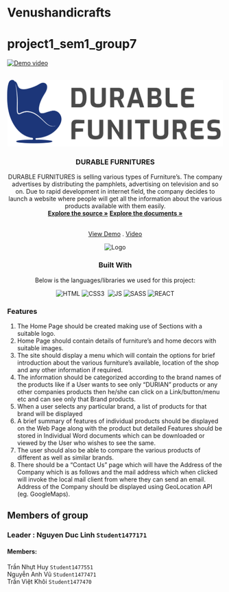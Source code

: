 # Venushandicrafts
# project1_sem1_group7
[![Demo video](https://img.youtube.com/vi/sEgDnwM-zfo&ab/0.jpg)](https://www.youtube.com/watch?v=sEgDnwM-zfo&ab)
<a  name="readme-top"></a>
  
<!-- DURABLE FURNITURES -->

<br  />

<div  align="center">


<img  src="https://raw.githubusercontent.com/AliNguy3n/eProject-Fpt-Aptech-Group1-Durable-Furniture/main/src/assets/images/Logo-DurableFunitures-main.png"  alt="Logo"  width="768px"  height="auto">

</a>

  

<h3  align="center">DURABLE FURNITURES</h3>

  DURABLE FURNITURES is selling various types of Furniture’s. The company advertises by distributing the pamphlets, advertising on television and so on. Due to rapid development in internet field, the company decides to launch a website where people will get all the information about the various products available with them easily.
  <br  />
  <a  href="https://github.com/AliNguy3n/eProject-Fpt-Aptech-Group1-Durable-Furniture.git"><strong>Explore the source »</strong></a>
  <a  href="https://github.com/AliNguy3n/eProject-Fpt-Aptech-Group1-Durable-Furniture/tree/0bdf01110342da7cd513cae701f6f8eed61816cd/documents" target="_blank"><strong>Explore the documents »</strong></a>

  <br  /><a  href="https://e-project-fpt-aptech-group1-durable-furniture.vercel.app/" target="_blank">View Demo</a>  . <a  href="https://youtu.be/-6b57JYreSc" target="_blank">Video</a>

<img  src="https://raw.githubusercontent.com/AliNguy3n/eProject-Fpt-Aptech-Group1-Durable-Furniture/main/public/images/UI-DEMO.png"  alt="Logo"  width="768px"  height="auto">

  ### Built With
  Below is the languages/libraries we used for this project:


  
  

![HTML]&nbsp;![CSS3] &nbsp;![JS]&nbsp;![SASS]&nbsp;![REACT]
<div  align="left">



  
### Features </br>
<ol>
<li>
The Home Page should be created making use of Sections with a suitable logo.</br>
</li>
<li>
Home Page should contain details of furniture’s and home decors with suitable images. </br>
</li>
<li>
The site should display a menu which will contain the options for brief introduction about the various furniture’s available, location of the shop and any other information if required.</br>
</li>
<li>
The information should be categorized according to the brand names of the products like if a User wants to see only “DURIAN” products or any other companies products then he/she can click on a Link/button/menu etc and can see only that Brand products.</br>
</li>
<li>
When a user selects any particular brand, a list of products for that brand will be displayed</br>
</li>
<li>
A brief summary of features of individual products should be displayed on the Web Page along with the product but detailed Features should be stored in Individual Word documents which can be downloaded or viewed by the User who wishes to see the same.</br>
</li>
<li>
The user should also be able to compare the various products of different as well as similar brands.</br>
</li>
<li>
There should be a “Contact Us” page which will have the Address of the Company which is as follows and the mail address which when clicked will invoke the local mail client from where they can send an email. Address of the Company should be displayed using GeoLocation API (eg. GoogleMaps).</br>
</ol>

 ## Members of group
 ### Leader : Nguyen Duc Linh `Student1477171`
#### Members:
Trần Nhựt Huy `Student1477551` </br>
Nguyễn Anh Vũ `Student1477471` </br>
Trần Việt Khôi `Student1477470` </br>

















[HTML]:https://img.shields.io/badge/HTML5-E34F26?style=for-the-badge&logo=html5&logoColor=white
[CSS3]:https://img.shields.io/badge/CSS3-1572B6?style=for-the-badge&logo=css3&logoColor=white
[JS]:https://img.shields.io/badge/JavaScript-F7DF1E?style=for-the-badge&logo=javascript&logoColor=black
[SASS]:https://img.shields.io/badge/Sass-CC6699?style=for-the-badge&logo=sass&logoColor=white
[REACT]:https://img.shields.io/badge/React-20232A?style=for-the-badge&logo=react&logoColor=61DAFB

